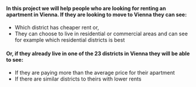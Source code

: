 #### In this project we will help people who are looking for renting an apartment in Vienna. If they are looking to move to Vienna they can see:
<ul>
<li> Which district has cheaper rent or,
<li> They can choose to live in residential or commercial areas and can see for example which residential districts is best
</ul>

#### Or, if they already live in one of the 23 districts in Vienna they will be able to see: 
<ul>
<li> If they are paying more than the average price for their apartment  
<li> If there are similar districts to theirs with lower rents
</ul>
